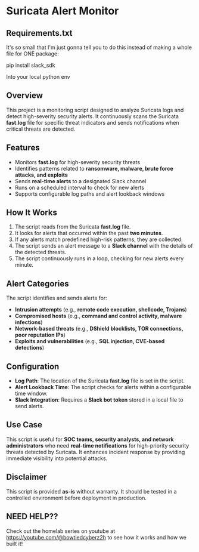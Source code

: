 # Suricata Alert Monitor  

## Requirements.txt

It's so small that I'm just gonna tell you to do this instead of making a whole file for ONE package:

pip install slack_sdk

Into your local python env

## Overview  

This project is a monitoring script designed to analyze Suricata logs and detect high-severity security alerts. It continuously scans the Suricata **fast.log** file for specific threat indicators and sends notifications when critical threats are detected.  

## Features  

- Monitors **fast.log** for high-severity security threats  
- Identifies patterns related to **ransomware, malware, brute force attacks, and exploits**  
- Sends **real-time alerts** to a designated Slack channel  
- Runs on a scheduled interval to check for new alerts  
- Supports configurable log paths and alert lookback windows  

## How It Works  

1. The script reads from the Suricata **fast.log** file.  
2. It looks for alerts that occurred within the past **two minutes**.  
3. If any alerts match predefined high-risk patterns, they are collected.  
4. The script sends an alert message to a **Slack channel** with the details of the detected threats.  
5. The script continuously runs in a loop, checking for new alerts every minute.  

## Alert Categories  

The script identifies and sends alerts for:  

- **Intrusion attempts** (e.g., **remote code execution, shellcode, Trojans**)  
- **Compromised hosts** (e.g., **command and control activity, malware infections**)  
- **Network-based threats** (e.g., **DShield blocklists, TOR connections, poor reputation IPs**)  
- **Exploits and vulnerabilities** (e.g., **SQL injection, CVE-based detections**)  

## Configuration  

- **Log Path**: The location of the Suricata **fast.log** file is set in the script.  
- **Alert Lookback Time**: The script checks for alerts within a configurable time window.  
- **Slack Integration**: Requires a **Slack bot token** stored in a local file to send alerts.  

## Use Case  

This script is useful for **SOC teams, security analysts, and network administrators** who need **real-time notifications** for high-priority security threats detected by Suricata. It enhances incident response by providing immediate visibility into potential attacks.  

## Disclaimer  

This script is provided **as-is** without warranty. It should be tested in a controlled environment before deployment in production.  

## NEED HELP??

Check out the homelab series on youtube at https://youtube.com/@bowtiedcyberz2h to see how it works and how we built it!
